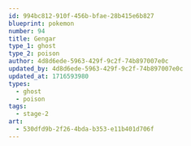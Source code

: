 ```yaml
---
id: 994bc812-910f-456b-bfae-28b415e6b827
blueprint: pokemon
number: 94
title: Gengar
type_1: ghost
type_2: poison
author: 4d8d6ede-5963-429f-9c2f-74b897007e0c
updated_by: 4d8d6ede-5963-429f-9c2f-74b897007e0c
updated_at: 1716593980
types:
  - ghost
  - poison
tags:
  - stage-2
art:
  - 530dfd9b-2f26-4bda-b353-e11b401d706f
---
```

